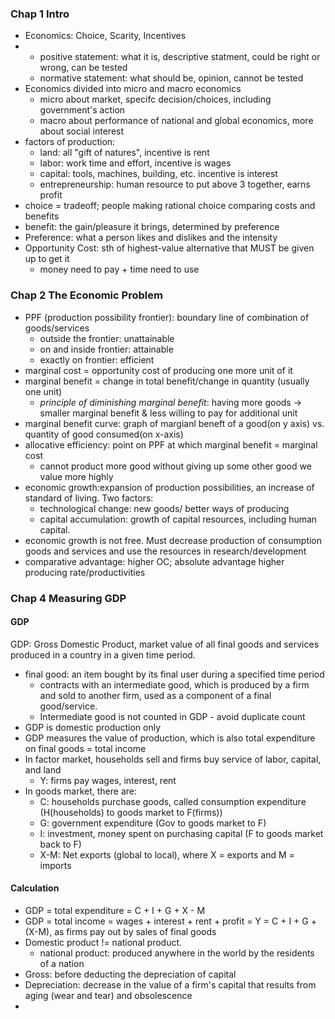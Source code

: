 ### Chap 1 Intro 

* Economics: Choice, Scarity, Incentives
* - positive statement: what it is, descriptive statment, could be right or wrong, can be tested
  - normative statement: what should be, opinion, cannot be tested 
* Economics divided into micro and macro economics
  - micro about market, specifc decision/choices, including government's action
  - macro about performance of national and global economics, more about social interest
* factors of production:
  - land: all "gift of natures", incentive is rent
  - labor: work time and effort, incentive is wages
  - capital: tools, machines, building, etc. incentive is interest
  - entrepreneurship: human resource to put above 3 together, earns profit
* choice = tradeoff; people making rational choice comparing costs and benefits
* benefit: the gain/pleasure it brings, determined by preference
* Preference: what a person likes and dislikes and the intensity
* Opportunity Cost: sth of highest-value alternative that MUST be given up to get it
  - money need to pay + time need to use

### Chap 2 The Economic Problem
* PPF (production possibility frontier): boundary line of combination of goods/services
  - outside the frontier: unattainable
  - on and inside frontier: attainable
  - exactly on frontier: efficient
* marginal cost = opportunity cost of producing one more unit of it 
* marginal benefit = change in total benefit/change in quantity (usually one unit)
  - *principle of diminishing marginal benefit*: having more goods -> smaller marginal benefit & less willing to pay for additional unit
* marginal benefit curve: graph of margianl beneft of a good(on y axis) vs. quantity of good consumed(on x-axis)
* allocative efficiency: point on PPF at which marginal benefit = marginal cost
  - cannot product more good without giving up some other good we value more highly
* economic growth:expansion of production possibilities, an increase of standard of living. Two factors:
  - technological change: new goods/ better ways of producing
  - capital accumulation: growth of capital resources, including human capital.
* economic growth is not free. Must decrease production of consumption goods and services and use the resources in research/development
* comparative advantage: higher OC; absolute advantage higher producing rate/productivities

### Chap 4 Measuring GDP

#### GDP
GDP: Gross Domestic Product, market value of all final goods and services produced in a country in a given time period.
* final good: an item bought by its final user during a specified time period
  - contracts with an intermediate good, which is produced by a firm and sold to another firm, used as a component of a final good/service.
  - Intermediate good is not counted in GDP - avoid duplicate count
* GDP is domestic production only
* GDP measures the value of production, which is also total expenditure on final goods = total income
* In factor market, households sell and firms buy service of labor, capital, and land
  - Y: firms pay wages, interest, rent
* In goods market, there are:
  - C: households purchase goods, called consumption expenditure (H(households) to goods market to F(firms))
  - G: government expenditure (Gov to goods market to F)
  - I: investment, money spent on purchasing capital (F to goods market back to F)
  - X-M: Net exports (global to local), where X = exports and M = imports

#### Calculation
* GDP = total expenditure = C + I + G + X - M
* GDP = total income = wages + interest + rent + profit = Y = C + I + G + (X-M), as firms pay out by sales of final goods
* Domestic product != national product.
  - national product: produced anywhere in the world by the residents of a nation
* Gross: before deducting the depreciation of capital
* Depreciation: decrease in the value of a firm's capital that results from aging (wear and tear) and obsolescence
* 






